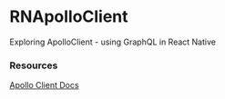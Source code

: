 # RNApolloClient
Exploring ApolloClient - using GraphQL in React Native

### Resources

[Apollo Client Docs](https://www.apollographql.com/docs/react/essentials/get-started.html)
